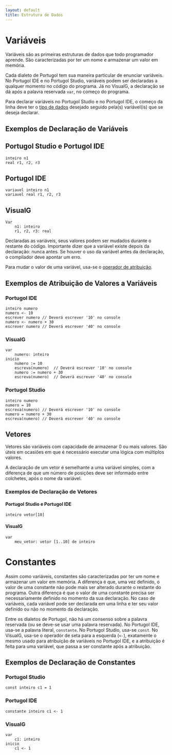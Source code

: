 ```yaml
---
layout: default
title: Estrutura de Dados
---
```


# Variáveis

Variáveis são as primeiras estruturas de dados que todo programador aprende. São caracterizadas por ter um nome e armazenar um valor em memória. 

Cada dialeto de Portugol tem sua maneira particular de enunciar variáveis. No Portugol IDE e no Portugol Studio, variáveis podem ser declaradas a qualquer momento no código do programa. Já no VisualG, a declaração se dá após a palavra reservada `var`, no começo do programa.

Para declarar variáveis no Portugol Studio e no Portugol IDE, o começo da linha deve ter o [tipo de dados](https://github.com/leonelsanchesdasilva/portugol-padroes/wiki/Tipos-de-Dados) desejado seguido pela(s) variável(is) que se deseja declarar. 

## Exemplos de Declaração de Variáveis

## Portugol Studio e Portugol IDE

    inteiro n1
    real r1, r2, r3

## Portugol IDE

    variavel inteiro n1
    variavel real r1, r2, r3

## VisualG

    Var
        n1: inteiro
        r1, r2, r3: real

Declaradas as variáveis, seus valores podem ser mudados durante o restante do código. Importante dizer que a variável existe depois da declaração: nunca antes. Se houver o uso da variável antes da declaração, o compilador deve apontar um erro. 

Para mudar o valor de uma variável, usa-se o [operador de atribuição](https://github.com/leonelsanchesdasilva/portugol-padroes/wiki/Operadores#atribui%C3%A7%C3%A3o). 

## Exemplos de Atribuição de Valores a Variáveis

### Portugol IDE

    inteiro numero
    numero <- 10
    escrever numero // Deverá escrever '10' no console
    numero <- numero + 30
    escrever numero // Deverá escrever '40' no console

### VisualG

    var
        numero: inteiro
    inicio
        numero := 10
        escreva(numero)  // Deverá escrever '10' no console
        numero := numero + 30
        escreva(numero)  // Deverá escrever '40' no console

### Portugol Studio

    inteiro numero
    numero = 10
    escreva(numero) // Deverá escrever '10' no console
    numero = numero + 30
    escreva(numero) // Deverá escrever '40' no console

## Vetores

Vetores são variáveis com capacidade de armazenar 0 ou mais valores. São úteis em ocasiões em que é necessário executar uma lógica com múltiplos valores. 

A declaração de um vetor é semelhante a uma variável simples, com a diferença de que um número de posições deve ser informado entre colchetes, após o nome da variável.

### Exemplos de Declaração de Vetores

#### Portugol Studio e Portugol IDE

    inteiro vetor[10]

#### VisualG

    var
        meu_vetor: vetor [1..10] de inteiro

# Constantes

Assim como variáveis, constantes são caracterizadas por ter um nome e armazenar um valor em memória. A diferença é que, uma vez definido, o valor de uma constante não pode mais ser alterado durante o restante do programa. Outra diferença é que o valor de uma constante precisa ser necessariamente definido no momento da sua declaração. No caso de variáveis, cada variável pode ser declarada em uma linha e ter seu valor definido ou não no momento da declaração.

Entre os dialetos de Portugol, não há um consenso sobre a palavra reservada (ou se deve-se usar uma palavra reservada). No Portugol IDE, usa-se a palavra literal, `constante`. No Portugol Studio, usa-se `const`. No VisualG, usa-se o operador de seta para a esquerda (`<-`), exatamente o mesmo usado para atribuição de variáveis no Portugol IDE, e a atribuição é feita para uma variável, que passa a ser constante após a atribuição.

## Exemplos de Declaração de Constantes

### Portugol Studio

    const inteiro c1 = 1

### Portugol IDE

    constante inteiro c1 <- 1

### VisualG

    var
        c1: inteiro
    inicio
        c1 <- 1